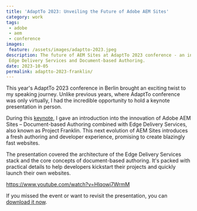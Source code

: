 ```yaml
---
title: 'AdaptTo 2023: Unveiling the Future of Adobe AEM Sites'
category: work
tags:
 - adobe
 - aem
 - conference
images:
 feature: /assets/images/adaptto-2023.jpeg
description: The future of AEM Sites at AdaptTo 2023 conference - an intro into
 Edge Delivery Services and Document-based Authoring.
date: 2023-10-05
permalink: adaptto-2023-franklin/
---
```


This year's AdaptTo 2023 conference in Berlin brought an exciting twist to my speaking journey. Unlike previous years, where AdaptTo conference was only virtually, I had the incredible opportunity to hold a keynote presentation in person.

During this [keynote](https://adapt.to/2023/schedule/edge-delivery-services-getting-started-with-document-based-authoring), I gave an introduction into the innovation of Adobe AEM Sites – Document-based Authoring combined with Edge Delivery Services, also known as Project Franklin. This next evolution of AEM Sites introduces a fresh authoring and developer experience, promising to create blazingly fast websites.

The presentation covered the architecture of the Edge Delivery Services stack and the core concepts of document-based authoring. It's packed with practical details to help developers kickstart their projects and quickly launch their own websites.

https://www.youtube.com/watch?v=Hlqowj7WrmM

If you missed the event or want to revisit the presentation, you can [download it now](https://adapt.to/2023/presentations/adaptto-2023-edge-delivery-services-getting-started-with-document-based-authoring-markus-haack.pdf).
